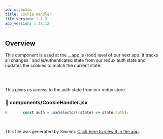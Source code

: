 ```yaml
---
id: usjew5dm
title: Cookie Handler
file_version: 1.1.3
app_version: 1.12.12
---
```


## Overview

This component is used at the \_\_app.js (root) level of our next app. It tracks all changes \` and isAuthenticated state from our redux auth state and updates the cookies to match the current state.

<br/>

<br/>

This gives us access to the auth state from our redux store

<!-- NOTE-swimm-snippet: the lines below link your snippet to Swimm -->

### 📄 components/CookieHandler.jsx

```javascript
6      	const auth = useSelector((state) => state.auth);
```

<br/>

This file was generated by Swimm. [Click here to view it in the app](https://app.swimm.io/repos/Z2l0aHViJTNBJTNBY2xhc3NtYXRlLWZyb250ZW5kJTNBJTNBY291cnNlLWNvbm5lY3Q=/docs/usjew5dm).
